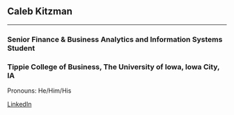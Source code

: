 ## Caleb Kitzman
***
### Senior Finance & Business Analytics and Information Systems Student 
### Tippie College of Business, The University of Iowa, Iowa City, IA
Pronouns: He/Him/His

[LinkedIn](https://www.linkedin.com/in/calebkitzman/)



<!--
**ckitzman/ckitzman** is a ✨ _special_ ✨ repository because its `README.md` (this file) appears on your GitHub profile.

Here are some ideas to get you started:

- 🔭 I’m currently working on ...
- 🌱 I’m currently learning ...
- 👯 I’m looking to collaborate on ...
- 🤔 I’m looking for help with ...
- 💬 Ask me about ...
- 📫 How to reach me: ...
- 😄 Pronouns: ...
- ⚡ Fun fact: ...
-->


